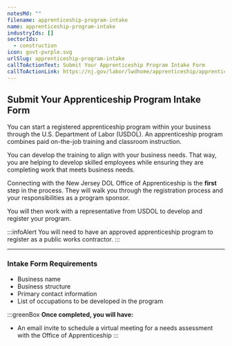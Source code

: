 ```yaml
---
notesMd: ""
filename: apprenticeship-program-intake
name: apprenticeship-program-intake
industryIds: []
sectorIds:
  - construction
icon: govt-purple.svg
urlSlug: apprenticeship-program-intake
callToActionText: Submit Your Apprenticeship Program Intake Form
callToActionLink: https://nj.gov/labor/lwdhome/apprenticeship/apprenticeshipOnboarding.html
---
```


## **Submit Your Apprenticeship Program Intake Form**

You can start a registered apprenticeship program within your business through the U.S. Department of Labor (USDOL). An apprenticeship program combines paid on-the-job training and classroom instruction.

You can develop the training to align with your business needs. That way, you are helping to develop skilled employees while ensuring they are completing work that meets business needs.

Connecting with the New Jersey DOL Office of Apprenticeship is the **first** step in the process. They will walk you through the registration process and your responsibilities as a program sponsor.

You will then work with a representative from USDOL to develop and register your program.

:::infoAlert
You will need to have an approved apprenticeship program to register as a public works contractor.
:::

---

### Intake Form Requirements

- Business name
- Business structure
- Primary contact information
- List of occupations to be developed in the program

:::greenBox
**Once completed, you will have:**

- An email invite to schedule a virtual meeting for a needs assessment with the Office of Apprenticeship
  :::

